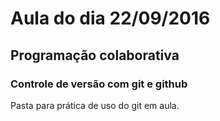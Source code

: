 # Aula do dia 22/09/2016

## Programação colaborativa

### Controle de versão com git e github

Pasta para prática de uso do git em aula.
